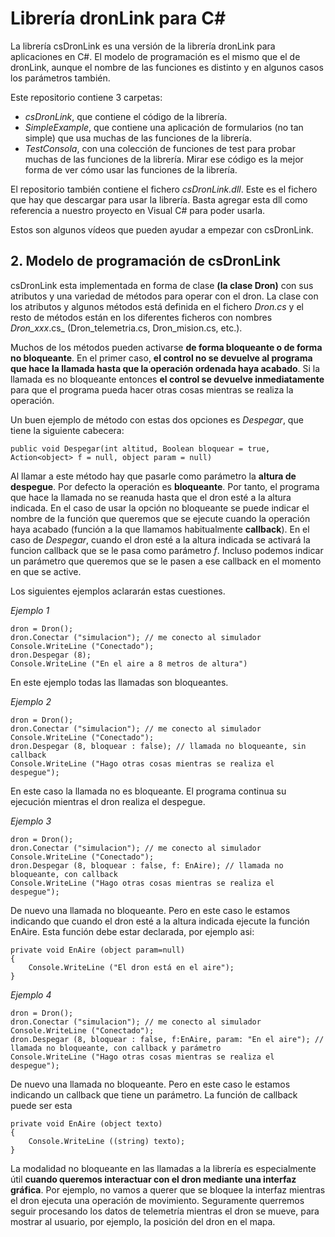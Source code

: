 # Librería dronLink para C#    
La librería csDronLink es una versión de la librería dronLink para aplicaciones en C#. El modelo de programación es el mismo que el 
de dronLink, aunque el nombre de las funciones es distinto y en algunos casos los parámetros también.    
     
Este repositorio contiene 3 carpetas:    
* *csDronLink*, que contiene el código de la librería.     
* *SimpleExample*, que contiene una aplicación de formularios (no tan simple) que usa muchas de las funciones de la librería.     
* *TestConsola*, con una colección de funciones de test para probar muchas de las funciones de la librería. Mirar ese código es la mejor forma de ver cómo usar las funciones de la librería.
     
El repositorio también contiene el fichero *csDronLink.dll*. Este es el fichero que hay que descargar para usar la librería. Basta agregar esta dll como referencia a nuestro proyecto en Visual C# para poder usarla.      
    
Estos son algunos vídeos que pueden ayudar a empezar con csDronLink.

## 2. Modelo de programación de csDronLink
csDronLink esta implementada en forma de clase **(la clase Dron)** con sus atributos y una
variedad de métodos para operar con el dron. La clase con los atributos y algunos métodos está definida en el
fichero _Dron.cs_ y el resto de métodos están en los diferentes ficheros con nombres _Dron_xxx_.cs_
(Dron_telemetria.cs, Dron_mision.cs, etc.).

Muchos de los métodos pueden activarse **de forma bloqueante o de forma no bloqueante**. En
el primer caso, **el control no se devuelve al programa que hace la llamada hasta que la
operación ordenada haya acabado**. Si la llamada es no bloqueante entonces **el control se
devuelve inmediatamente** para que el programa pueda hacer otras cosas mientras se realiza la
operación.

Un buen ejemplo de método con estas dos opciones es _Despegar_, que tiene la siguiente cabecera:

```
public void Despegar(int altitud, Boolean bloquear = true, Action<object> f = null, object param = null)
```

Al llamar a este método hay que pasarle como parámetro la **altura de despegue**. Por defecto la
operación es **bloqueante**. Por tanto, el programa que hace la llamada no se reanuda hasta que 
el dron esté a la altura indicada. En el caso de usar la opción no bloqueante se puede indicar el
nombre de la función que queremos que se ejecute cuando la operación haya acabado (función a la que
llamamos habitualmente **callback**). En el caso de _Despegar_, cuando el dron  esté a la altura indicada
se activará la funcion callback que se le pasa como parámetro _f_. Incluso podemos indicar un parámetro que queremos que
se le pasen a ese callback  en el momento en que se active. 

Los siguientes ejemplos aclararán estas cuestiones.

_Ejemplo 1_

```
dron = Dron();
dron.Conectar ("simulacion"); // me conecto al simulador
Console.WriteLine ("Conectado");
dron.Despegar (8);
Console.WriteLine ("En el aire a 8 metros de altura")
```

En este ejemplo todas las llamadas son bloqueantes.


_Ejemplo 2_

```
dron = Dron();
dron.Conectar ("simulacion"); // me conecto al simulador
Console.WriteLine ("Conectado");
dron.Despegar (8, bloquear : false); // llamada no bloqueante, sin callback
Console.WriteLine ("Hago otras cosas mientras se realiza el despegue");
```
En este caso la llamada no es bloqueante. El programa continua su ejecución 
mientras el dron  realiza el despegue. 

_Ejemplo 3_

```
dron = Dron();
dron.Conectar ("simulacion"); // me conecto al simulador
Console.WriteLine ("Conectado");
dron.Despegar (8, bloquear : false, f: EnAire); // llamada no bloqueante, con callback
Console.WriteLine ("Hago otras cosas mientras se realiza el despegue");
```
De nuevo una llamada no bloqueante. Pero en este caso le estamos indicando que cuando 
el dron esté a la altura indicada ejecute la función EnAire. Esta función debe estar declarada,
por ejemplo asi:
```
private void EnAire (object param=null)
{
    Console.WriteLine ("El dron está en el aire");
}
```

       
_Ejemplo 4_

```
dron = Dron();
dron.Conectar ("simulacion"); // me conecto al simulador
Console.WriteLine ("Conectado");
dron.Despegar (8, bloquear : false, f:EnAire, param: "En el aire"); // llamada no bloqueante, con callback y parámetro
Console.WriteLine ("Hago otras cosas mientras se realiza el despegue");
```
De nuevo una llamada no bloqueante. Pero en este caso le estamos indicando un callback que tiene un parámetro. La función
de callback puede ser esta
```
private void EnAire (object texto)
{
    Console.WriteLine ((string) texto);
}
```
La modalidad no bloqueante en las llamadas a la librería es especialmente útil **cuando
queremos interactuar con el dron mediante una interfaz gráfica**. Por ejemplo, no vamos a
querer que se bloquee la interfaz mientras el dron ejecuta una operación de movimiento. Seguramente querremos seguir
procesando los datos de telemetría mientras el dron se mueve, para mostrar al usuario, por
ejemplo, la posición del dron en el mapa.     
   
 


